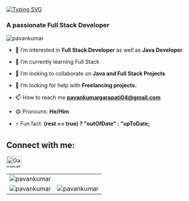   [![Typing SVG](https://readme-typing-svg.demolab.com?font=Fira+Code&size=30&pause=1000&center=true&vCenter=true&random=false&width=600&lines=Hello+!+I+am+Garapati+Pavan+Kumar)](https://git.io/typing-svg)
<h3>A passionate Full Stack Developer</h3>

<p align="left"> <img src="https://komarev.com/ghpvc/?username=pavan347&label=Profile%20views&color=0e75b6&style=flat" alt="pavankumar" /> </p>

* 👀 I’m interested in **Full Stack Developer** as well as **Java Developer**
  
* 🌱 I’m currently learning Full Stack
  
* 💞️ I’m looking to collaborate on **Java and Full Stack Projects**
  
* 🤝 I’m looking for help with **Freelancing projects.**
  
* 📫 How to reach me **pavankumargarapati04@gmail.com**
  
* 😄 Pronouns: **He/Him**
  
- ⚡ Fun fact: **(rest == true) ? "outOfDate" : "upToDate;**


## Connect with me:
<p align="left">
<a href="https://www.linkedin.com/in/garapati-pavan-kumar/" target="blank"><img align="center" src="https://raw.githubusercontent.com/rahuldkjain/github-profile-readme-generator/master/src/images/icons/Social/linked-in-alt.svg" alt="Garapati-Pavan-kumar" height="30" width="40" /></a>
</p>

<table>
  </tr>
    <td><img src="https://github-readme-stats.vercel.app/api/top-langs?username=pavan347&show_icons=true&locale=en&layout=compact" alt="pavankumar" /></td>
  <tr>
  <tr>
    <td><img src="https://github-readme-streak-stats.herokuapp.com/?user=pavan347&" alt="pavankumar" /></td>
    <td><img src="https://github-readme-stats.vercel.app/api?username=pavan347&show_icons=true&locale=en" alt="pavankumar" /></td>
  </tr>
</table>



<!---
pavan347/pavan347 is a ✨ special ✨ repository because its `README.md` (this file) appears on your GitHub profile.
You can click the Preview link to take a look at your changes.
--->
